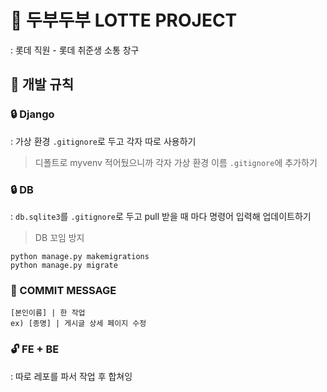 # 🥇 두부두부 LOTTE PROJECT
: 롯데 직원 - 롯데 취준생 소통 창구

## 🔨 개발 규칙
### 🔒 Django
: 가상 환경 ```.gitignore```로 두고 각자 따로 사용하기
> 디폴트로 myvenv 적어뒀으니까 각자 가상 환경 이름 ```.gitignore```에 추가하기

### 🔒 DB
: ```db.sqlite3```를 ```.gitignore```로 두고 pull 받을 때 마다 명령어 입력해 업데이트하기
> DB 꼬임 방지
```
python manage.py makemigrations
python manage.py migrate
```

### 🔑 COMMIT MESSAGE
```
[본인이름] | 한 작업
ex) [종명] | 게시글 상세 페이지 수정
```

### 🔓 FE + BE
: 따로 레포를 파서 작업 후 합쳐잉